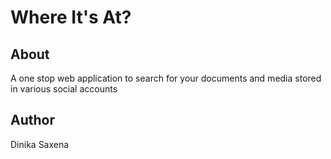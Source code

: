 # Where It's At? #


## About ##

A one stop web application to search for your documents and media stored in various social accounts


## Author ##

Dinika Saxena
